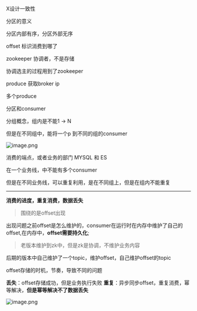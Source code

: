 X设计一致性

分区的意义

分区内部有序，分区外部无序

offset 标识消费到哪了

zookeeper 协调者，不是存储

协调选主的过程用到了zookeeper

produce 获取broker ip

多个produce

分区和consumer 

分组概念，组内是不能1 -> N

但是在不同组中，能将一个p 到不同的组的consumer


![image.png](https://gitee.com/zilongcc/images/raw/master/d34b5b8463aa40e5b71e647fc6350448~tplv-k3u1fbpfcp-watermark.image)

消费的端点，或者业务的部门 MYSQL 和  ES

在一个业务线，中不能有多个consumer

但是在不同业务线，可以重复利用，是在不同组上，但是在组内不能重复

---

**消费的进度，重复消费，数据丢失**

> 围绕的是offset出现

出现问题之前offset是怎么维护的，consumer在运行时在内存中维护了自己的offset,在内存中，**offset需要持久化**;

> 老版本维护到zk中，但是zk是协调，不维护业务内容

后期的版本中自己维护了一个topic，维护offset，自己维护offset的topic

offset存储的时机，节奏，导致不同的问题

**丢失**：offset存储成功，但是业务执行失败
**重复**：异步同步offset，重复消费，幂等解决，**但是幂等解决不了数据丢失**


![image.png](https://gitee.com/zilongcc/images/raw/master/40679634ba2c4e18aec639df694d8f7d~tplv-k3u1fbpfcp-watermark.image)